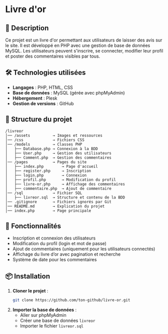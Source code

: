 # Livre d'or

## 📖 Description
Ce projet est un livre d'or permettant aux utilisateurs de laisser des avis sur le site. Il est développé en PHP avec une gestion de base de données MySQL. Les utilisateurs peuvent s'inscrire, se connecter, modifier leur profil et poster des commentaires visibles par tous.

## 🛠️ Technologies utilisées
- **Langages** : PHP, HTML, CSS
- **Base de données** : MySQL (gérée avec phpMyAdmin)
- **Hébergement** : Plesk
- **Gestion de versions** : GitHub

## 📂 Structure du projet
```
/livreor
│── /assets          → Images et ressources
│── /css             → Fichiers CSS
│── /models          → Classes PHP
│   ├── Database.php → Connexion à la BDD
│   ├── User.php     → Gestion des utilisateurs
│   ├── Comment.php  → Gestion des commentaires
│── /pages           → Pages du site
│   ├── index.php        → Page d'accueil
│   ├── register.php     → Inscription
│   ├── login.php        → Connexion
│   ├── profil.php       → Modification du profil
│   ├── livre-or.php     → Affichage des commentaires
│   ├── commentaire.php  → Ajout de commentaire
│── /sql             → Fichier SQL
│   ├── livreor.sql  → Structure et contenu de la BDD
│── .gitignore       → Fichiers ignorés par Git
│── README.md        → Explication du projet
│── index.php        → Page principale
```

## 📌 Fonctionnalités
- Inscription et connexion des utilisateurs
- Modification du profil (login et mot de passe)
- Ajout de commentaires (uniquement pour les utilisateurs connectés)
- Affichage du livre d’or avec pagination et recherche
- Système de date pour les commentaires

## 📦 Installation
1. **Cloner le projet** :
   ```bash
   git clone https://github.com/ton-github/livre-or.git
   ```
2. **Importer la base de données** :
   - Aller sur phpMyAdmin
   - Créer une base de données `livreor`
   - Importer le fichier `livreor.sql`



